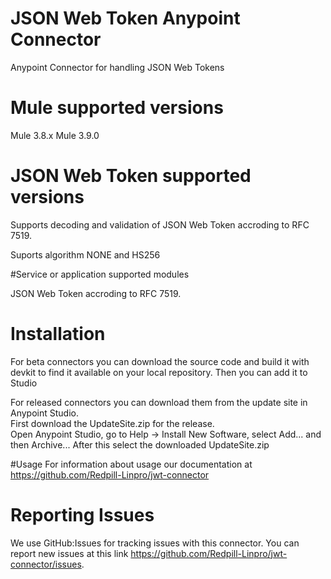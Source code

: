# JSON Web Token Anypoint Connector

Anypoint Connector for handling JSON Web Tokens

# Mule supported versions
Mule 3.8.x
Mule 3.9.0

# JSON Web Token supported versions
Supports decoding and validation of JSON Web Token accroding to RFC 7519.

Suports algorithm NONE and HS256

#Service or application supported modules

JSON Web Token accroding to RFC 7519.

# Installation 

For beta connectors you can download the source code and build it with devkit to find it available on your local repository. Then you can add it to Studio

For released connectors you can download them from the update site in Anypoint Studio.   
First download the UpdateSite.zip for the release.  
Open Anypoint Studio, go to Help → Install New Software, select Add... and then Archive... After this select the downloaded UpdateSite.zip

#Usage
For information about usage our documentation at https://github.com/Redpill-Linpro/jwt-connector

# Reporting Issues

We use GitHub:Issues for tracking issues with this connector. You can report new issues at this link https://github.com/Redpill-Linpro/jwt-connector/issues.